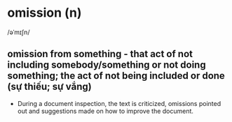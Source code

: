 # omission (n)

/əˈmɪʃn/

## omission from something - that act of not including somebody/something or not doing something; the act of not being included or done (sự thiếu; sự vắng)

- During a document inspection, the text is criticized, omissions pointed out and suggestions made on how to improve the document.